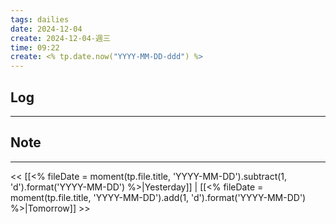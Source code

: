 ```yaml
---
tags: dailies  
date: 2024-12-04
create: 2024-12-04-週三
time: 09:22
create: <% tp.date.now("YYYY-MM-DD-ddd") %>
---
```

## Log
---


## Note
---


<< [[<% fileDate = moment(tp.file.title, 'YYYY-MM-DD').subtract(1, 'd').format('YYYY-MM-DD') %>|Yesterday]] | [[<% fileDate = moment(tp.file.title, 'YYYY-MM-DD').add(1, 'd').format('YYYY-MM-DD') %>|Tomorrow]] >>